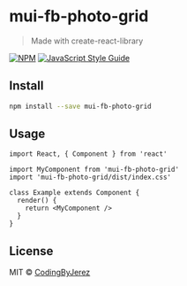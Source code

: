 # mui-fb-photo-grid

> Made with create-react-library

[![NPM](https://img.shields.io/npm/v/mui-fb-photo-grid.svg)](https://www.npmjs.com/package/mui-fb-photo-grid) [![JavaScript Style Guide](https://img.shields.io/badge/code_style-standard-brightgreen.svg)](https://standardjs.com)

## Install

```bash
npm install --save mui-fb-photo-grid
```

## Usage

```tsx
import React, { Component } from 'react'

import MyComponent from 'mui-fb-photo-grid'
import 'mui-fb-photo-grid/dist/index.css'

class Example extends Component {
  render() {
    return <MyComponent />
  }
}
```

## License

MIT © [CodingByJerez](https://github.com/CodingByJerez)
